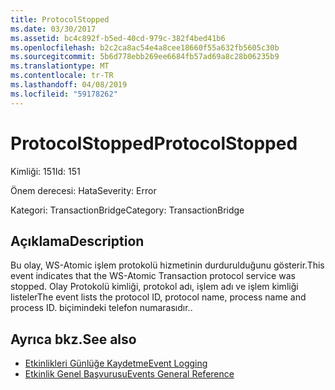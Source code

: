 ```yaml
---
title: ProtocolStopped
ms.date: 03/30/2017
ms.assetid: bc4c892f-b5ed-40cd-979c-382f4bed41b6
ms.openlocfilehash: b2c2ca8ac54e4a8cee18660f55a632fb5605c30b
ms.sourcegitcommit: 5b6d778ebb269ee6684fb57ad69a8c28b06235b9
ms.translationtype: MT
ms.contentlocale: tr-TR
ms.lasthandoff: 04/08/2019
ms.locfileid: "59178262"
---
```

# <a name="protocolstopped"></a><span data-ttu-id="31101-102">ProtocolStopped</span><span class="sxs-lookup"><span data-stu-id="31101-102">ProtocolStopped</span></span>
<span data-ttu-id="31101-103">Kimliği: 151</span><span class="sxs-lookup"><span data-stu-id="31101-103">Id: 151</span></span>  
  
 <span data-ttu-id="31101-104">Önem derecesi: Hata</span><span class="sxs-lookup"><span data-stu-id="31101-104">Severity: Error</span></span>  
  
 <span data-ttu-id="31101-105">Kategori: TransactionBridge</span><span class="sxs-lookup"><span data-stu-id="31101-105">Category: TransactionBridge</span></span>  
  
## <a name="description"></a><span data-ttu-id="31101-106">Açıklama</span><span class="sxs-lookup"><span data-stu-id="31101-106">Description</span></span>  
 <span data-ttu-id="31101-107">Bu olay, WS-Atomic işlem protokolü hizmetinin durdurulduğunu gösterir.</span><span class="sxs-lookup"><span data-stu-id="31101-107">This event indicates that the WS-Atomic Transaction protocol service was stopped.</span></span> <span data-ttu-id="31101-108">Olay Protokolü kimliği, protokol adı, işlem adı ve işlem kimliği listeler</span><span class="sxs-lookup"><span data-stu-id="31101-108">The event lists the protocol ID, protocol name, process name and process ID.</span></span> <span data-ttu-id="31101-109">biçimindeki telefon numarasıdır.</span><span class="sxs-lookup"><span data-stu-id="31101-109">.</span></span>  
  
## <a name="see-also"></a><span data-ttu-id="31101-110">Ayrıca bkz.</span><span class="sxs-lookup"><span data-stu-id="31101-110">See also</span></span>

- [<span data-ttu-id="31101-111">Etkinlikleri Günlüğe Kaydetme</span><span class="sxs-lookup"><span data-stu-id="31101-111">Event Logging</span></span>](../../../../../docs/framework/wcf/diagnostics/event-logging/index.md)
- [<span data-ttu-id="31101-112">Etkinlik Genel Başvurusu</span><span class="sxs-lookup"><span data-stu-id="31101-112">Events General Reference</span></span>](../../../../../docs/framework/wcf/diagnostics/event-logging/events-general-reference.md)

